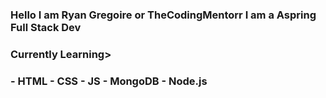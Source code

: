 <h3 >Hello I am Ryan Gregoire or TheCodingMentorr I am a Aspring Full Stack Dev</h3>

<h3>Currently Learning></h3>

<h3>
        - HTML
        - CSS
        - JS
        - MongoDB
        - Node.js
</h3>
